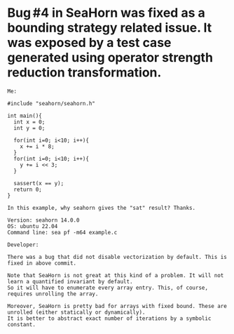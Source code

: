 # Bug #4 in SeaHorn was fixed as a bounding strategy related issue. It was exposed by a test case generated using operator strength reduction transformation.

```
Me:

#include "seahorn/seahorn.h"

int main(){
  int x = 0;
  int y = 0;

  for(int i=0; i<10; i++){
    x += i * 8; 
  }
  for(int i=0; i<10; i++){
    y += i << 3; 
  }

  sassert(x == y);
  return 0;
}

In this example, why seahorn gives the "sat" result? Thanks.

Version: seahorn 14.0.0
OS: ubuntu 22.04
Command line: sea pf -m64 example.c
```
```
Developer:

There was a bug that did not disable vectorization by default. This is fixed in above commit.

Note that SeaHorn is not great at this kind of a problem. It will not learn a quantified invariant by default.
So it will have to enumerate every array entry. This, of course, requires unrolling the array.

Moreover, SeaHorn is pretty bad for arrays with fixed bound. These are unrolled (either statically or dynamically).
It is better to abstract exact number of iterations by a symbolic constant.
```



